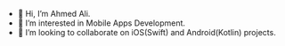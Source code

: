 - 👋 Hi, I’m Ahmed Ali.
- 👀 I’m interested in Mobile Apps Development.
- 💞️ I’m looking to collaborate on iOS(Swift) and Android(Kotlin) projects.

<!---
meetAhmed/meetAhmed is a ✨ special ✨ repository because its `README.md` (this file) appears on your GitHub profile.
You can click the Preview link to take a look at your changes.
--->
